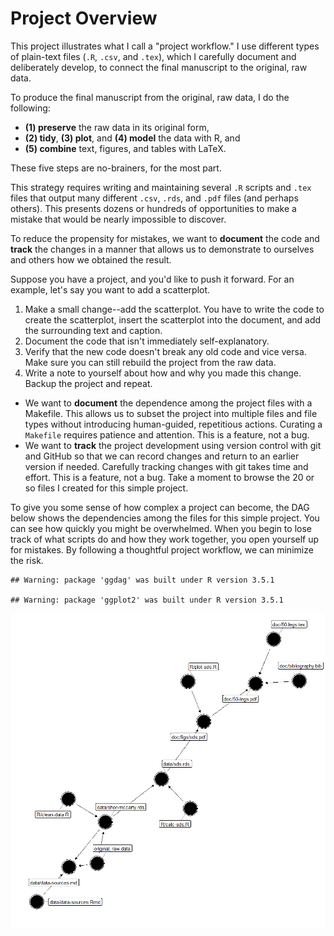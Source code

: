 Project Overview
================

This project illustrates what I call a "project workflow." I use different types of plain-text files (`.R`, `.csv`, and `.tex`), which I carefully document and deliberately develop, to connect the final manuscript to the original, raw data.

To produce the final manuscript from the original, raw data, I do the following:

-   **(1) preserve** the raw data in its original form,
-   **(2) tidy**, **(3) plot**, and **(4) model** the data with R, and
-   **(5) combine** text, figures, and tables with LaTeX.

These five steps are no-brainers, for the most part.

This strategy requires writing and maintaining several `.R` scripts and `.tex` files that output many different `.csv`, `.rds`, and `.pdf` files (and perhaps others). This presents dozens or hundreds of opportunities to make a mistake that would be nearly impossible to discover.

To reduce the propensity for mistakes, we want to **document** the code and **track** the changes in a manner that allows us to demonstrate to ourselves and others how we obtained the result.

Suppose you have a project, and you'd like to push it forward. For an example, let's say you want to add a scatterplot.

1.  Make a small change--add the scatterplot. You have to write the code to create the scatterplot, insert the scatterplot into the document, and add the surrounding text and caption.
2.  Document the code that isn't immediately self-explanatory.
3.  Verify that the new code doesn't break any old code and vice versa. Make sure you can still rebuild the project from the raw data.
4.  Write a note to yourself about how and why you made this change. Backup the project and repeat.

-   We want to **document** the dependence among the project files with a Makefile. This allows us to subset the project into multiple files and file types without introducing human-guided, repetitious actions. Curating a `Makefile` requires patience and attention. This is a feature, not a bug.
-   We want to **track** the project development using version control with git and GitHub so that we can record changes and return to an earlier version if needed. Carefully tracking changes with git takes time and effort. This is a feature, not a bug. Take a moment to browse the 20 or so files I created for this simple project.

To give you some sense of how complex a project can become, the DAG below shows the dependencies among the files for this simple project. You can see how quickly you might be overwhelmed. When you begin to lose track of what scripts do and how they work together, you open yourself up for mistakes. By following a thoughtful project workflow, we can minimize the risk.

    ## Warning: package 'ggdag' was built under R version 3.5.1

    ## Warning: package 'ggplot2' was built under R version 3.5.1

![](file-dag-1.png)
